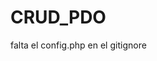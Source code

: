 # CRUD_PDO
falta el config.php en el gitignore
<?php 

 define("SERVIDOR","xxxxxxx");
 define("USUARIO","xxxxxx");
 define("PASSWORD","xxxxxxxx");
 define("BD","xxxxxxx");
 